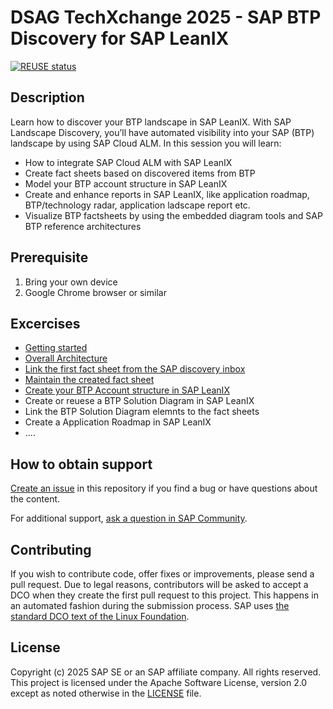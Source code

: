 # DSAG TechXchange 2025 - SAP BTP Discovery for SAP LeanIX
[![REUSE status](https://api.reuse.software/badge/github.com/SAP-samples/btp-discovery-for-leanix)](https://api.reuse.software/info/github.com/SAP-samples/btp-discovery-for-leanix)

## Description
Learn how to discover your BTP landscape in SAP LeanIX.
With SAP Landscape Discovery, you’ll have automated visibility into your SAP (BTP) landscape by using SAP Cloud ALM. In this session you will learn:
- How to integrate SAP Cloud ALM with SAP LeanIX
- Create fact sheets based on discovered items from BTP
- Model your BTP account structure in SAP LeanIX
- Create and enhance reports in SAP LeanIX, like application roadmap, BTP/technology radar, application ladscape report etc.
- Visualize BTP factsheets by using the embedded diagram tools and SAP BTP reference architectures

## Prerequisite

1. Bring your own device
2. Google Chrome browser or similar

## Excercises

- [Getting started](/Excercises/ex1/README.md)
- [Overall Architecture](/Excercises/ex1/README.md#architecture)
- [Link the first fact sheet from the SAP discovery inbox](/Excercises/ex2/README.md)
- [Maintain the created fact sheet](/Excercises/ex3/README.md)
- [Create your BTP Account structure in SAP LeanIX](/Excercises/ex4/README.md)
- Create or reuese a BTP Solution Diagram in SAP LeanIX
- Link the BTP Solution Diagram elemnts to the fact sheets
- Create a Application Roadmap in SAP LeanIX
- ....

## How to obtain support
[Create an issue](https://github.com/SAP-samples/<repository-name>/issues) in this repository if you find a bug or have questions about the content.
 
For additional support, [ask a question in SAP Community](https://answers.sap.com/questions/ask.html).

## Contributing
If you wish to contribute code, offer fixes or improvements, please send a pull request. Due to legal reasons, contributors will be asked to accept a DCO when they create the first pull request to this project. This happens in an automated fashion during the submission process. SAP uses [the standard DCO text of the Linux Foundation](https://developercertificate.org/).

## License
Copyright (c) 2025 SAP SE or an SAP affiliate company. All rights reserved. This project is licensed under the Apache Software License, version 2.0 except as noted otherwise in the [LICENSE](LICENSE) file.
